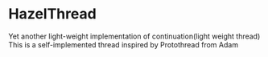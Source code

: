 # HazelThread
Yet another light-weight implementation of continuation(light weight thread)
This is a self-implemented thread inspired by Protothread from Adam
